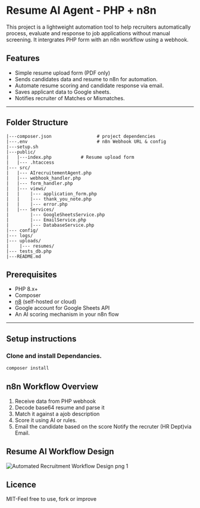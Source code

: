 # Resume AI Agent - PHP + n8n
This project is a lightweight automation tool to help recruiters automatically process, evaluate and response to job applications without manual screening. 
It intergrates PHP form with an n8n workflow using a webhook.

## Features
- Simple resume upload form (PDF only)
- Sends candidates data and resume to n8n for automation.
- Automate resume scoring and candidate response via email.
- Saves applicant data to Google sheets.
- Notifies recruiter of Matches or Mismatches.

---

## Folder Structure
```resume-ai-agent/
|---composer.json                 # project dependencies
|---.env                          # n8n Webhook URL & config
|---setup.sh
|---public/
|   |---index.php           # Resume upload form
|   |--- .htaccess
|--- src/
|   |--- AIrecruitementAgent.php
|   |--- webhook_handler.php
|   |--- form_handler.php 
|   |--- views/
|   |    |--- application_form.php
|   |    |--- thank_you_note.php
|   |    |--- error.php
|   |--- Services/
|        |--- GoogleSheetsService.php
|        |--- EmailService.php
|        |--- DatabaseService.php
|--- config/
|--- logs/
|--- uploads/
|    |--- resumes/
|--- tests_db.php
|---README.md
```

## Prerequisites
- PHP 8.x+
- Composer
- [n8](https://n8n.io) (self-hosted or cloud)
- Google account for Google Sheets API
- An AI scoring mechanism in your n8n flow
---

## Setup instructions
### Clone and install Dependancies.
```bash
composer install
```
## n8n Workflow Overview
1. Receive data from PHP webhook
2. Decode base64 resume and parse it
3. Match it against a ajob description
4. Score it using AI or rules.
5. Email the candidate based on the score
Notify the recruter (HR Dept)via Email.

## Resume AI Workflow Design
![Automated Recruitment Workflow Design png 1](https://github.com/user-attachments/assets/2d36dd8f-7c0b-4fa4-927e-71bf0898d117)

## Licence
MIT-Feel free to use, fork or improve
